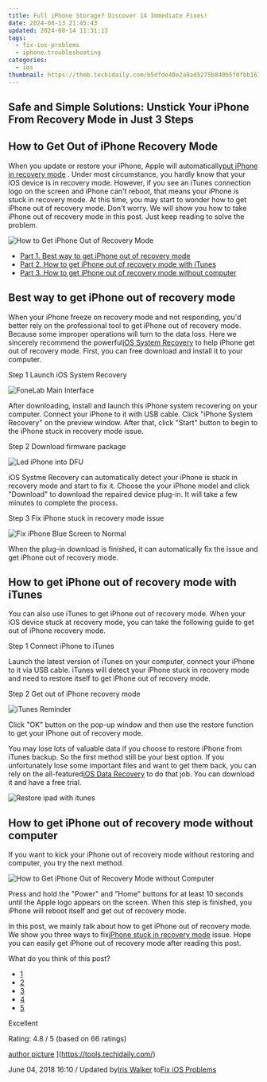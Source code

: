 ```yaml
---
title: Full iPhone Storage? Discover 14 Immediate Fixes!
date: 2024-08-13 21:45:43
updated: 2024-08-14 11:31:13
tags:
  - fix-ios-problems
  - iphone-troubleshooting
categories:
  - ios
thumbnail: https://thmb.techidaily.com/b5dfde40e2a9ad5275b840b5f0fbb161aac4de7d7745911720b5a34076945390.jpg
---
```


## Safe and Simple Solutions: Unstick Your iPhone From Recovery Mode in Just 3 Steps

## How to Get Out of iPhone Recovery Mode

 When you update or restore your iPhone, Apple will automatically[put iPhone in recovery mode](https://tools.techidaily.com/) . Under most circumstance, you hardly know that your iOS device is in recovery mode. However, if you see an iTunes connection logo on the screen and iPhone can't reboot, that means your iPhone is stuck in recovery mode. At this time, you may start to wonder how to get iPhone out of recovery mode. Don't worry. We will show you how to take iPhone out of recovery mode in this post. Just keep reading to solve the problem.

![How to Get iPhone Out of Recovery Mode](https://www.aiseesoft.com/images/feature/how-to-get-iphone-out-of-recovery-mode.jpg)

* [Part 1. Best way to get iPhone out of recovery mode](https://tools.techidaily.com/)
* [Part 2. How to get iPhone out of recovery mode with iTunes](https://tools.techidaily.com/)
* [Part 3. How to get iPhone out of recovery mode without computer](https://tools.techidaily.com/)

## Best way to get iPhone out of recovery mode

 When your iPhone freeze on recovery mode and not responding, you'd better rely on the professional tool to get iPhone out of recovery mode. Because some improper operations will turn to the data loss. Here we sincerely recommend the powerful[iOS System Recovery](https://tools.techidaily.com/aiseesoft/ios-system-recovery/) to help iPhone get out of recovery mode. First, you can free download and install it to your computer.

[](https://secure.2checkout.com/order/cart.php?PRODS=4644627&QTY=1&AFFILIATE=108875) [](https://secure.2checkout.com/order/cart.php?PRODS=4659467&QTY=1&AFFILIATE=108875)

Step 1 Launch iOS System Recovery

![FoneLab Main Interface](https://www.aiseesoft.com/images/ios-system-recovery/fonelab-main-interface.jpg)

 After downloading, install and launch this iPhone system recovering on your computer. Connect your iPhone to it with USB cable. Click "iPhone System Recovery" on the preview window. After that, click "Start" button to begin to the iPhone stuck in recovery mode issue.

Step 2 Download firmware package

![Led iPhone into DFU](https://www.aiseesoft.com/images/iphone-data-recovery/fix/download-plugin.jpg)

 iOS Systme Recovery can automatically detect your iPhone is stuck in recovery mode and start to fix it. Choose the your iPhone model and click "Download" to download the repaired device plug-in. It will take a few minutes to complete the process.

Step 3 Fix iPhone stuck in recovery mode issue

![Fix iPhone Blue Screen to Normal](https://www.aiseesoft.com/images/iphone-data-recovery/fix/repairing.jpg)

 When the plug-in download is finished, it can automatically fix the issue and get iPhone out of recovery mode.

## How to get iPhone out of recovery mode with iTunes

 You can also use iTunes to get iPhone out of recovery mode. When your iOS device stuck at recovery mode, you can take the following guide to get out of iPhone recovery mode.

Step 1 Connect iPhone to iTunes

 Launch the latest version of iTunes on your computer, connect your iPhone to it via USB cable. iTunes will detect your iPhone stuck in recovery mode and need to restore itself to get iPhone out of recovery mode.

Step 2 Get out of iPhone recovery mode

![iTunes Reminder](https://www.aiseesoft.com/images/iphone-data-recovery/itunes-reminder.jpg)

 Click "OK" button on the pop-up window and then use the restore function to get your iPhone out of recovery mode.

 You may lose lots of valuable data if you choose to restore iPhone from iTunes backup. So the first method still be your best option. If you unfortunately lose some important files and want to get them back, you can rely on the all-featured[iOS Data Recovery](https://tools.techidaily.com/aiseesoft-iphone-data-recovery/) to do that job. You can download it and have a free trial.

[](https://secure.2checkout.com/order/cart.php?PRODS=4644627&QTY=1&AFFILIATE=108875) [](https://secure.2checkout.com/order/cart.php?PRODS=4659467&QTY=1&AFFILIATE=108875)

![Restore ipad with itunes](https://www.aiseesoft.com/images/iphone-data-recovery/ipad-categories-in-fonelab.jpg)

## How to get iPhone out of recovery mode without computer

 If you want to kick your iPhone out of recovery mode without restoring and computer, you try the next method.

![How to Get iPhone Out of Recovery Mode without Computer](https://www.aiseesoft.com/images/feature/how-to-get-iphone-out-of-recovery-mode-without-computer.jpg)

 Press and hold the "Power" and "Home" buttons for at least 10 seconds until the Apple logo appears on the screen. When this step is finished, you iPhone will reboot itself and get out of recovery mode.

 In this post, we mainly talk about how to get iPhone out of recovery mode. We show you three ways to fix[iPhone stuck in recovery mode](https://tools.techidaily.com/aiseesoft-iphone-data-recovery/) issue. Hope you can easily get iPhone out of recovery mode after reading this post.

What do you think of this post?

* [1](https://tools.techidaily.com/)
* [2](https://tools.techidaily.com/)
* [3](https://tools.techidaily.com/)
* [4](https://tools.techidaily.com/)
* [5](https://tools.techidaily.com/)

Excellent

Rating: 4.8 / 5 (based on 66 ratings)

[author picture](https://www.aiseesoft.com/images/author/iris.png) ](https://tools.techidaily.com/)

 June 04, 2018 16:10 / Updated by[Iris Walker](https://tools.techidaily.com/) to[Fix iOS Problems](https://tools.techidaily.com/)

<ins class="adsbygoogle"
     style="display:block"
     data-ad-format="autorelaxed"
     data-ad-client="ca-pub-7571918770474297"
     data-ad-slot="1223367746"></ins>



<ins class="adsbygoogle"
     style="display:block"
     data-ad-client="ca-pub-7571918770474297"
     data-ad-slot="8358498916"
     data-ad-format="auto"
     data-full-width-responsive="true"></ins>
